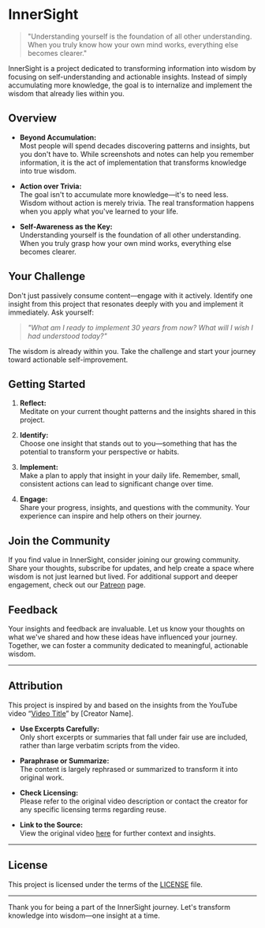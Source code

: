 # InnerSight

> "Understanding yourself is the foundation of all other understanding. When you truly know how your own mind works, everything else becomes clearer."

InnerSight is a project dedicated to transforming information into wisdom by focusing on self-understanding and actionable insights. Instead of simply accumulating more knowledge, the goal is to internalize and implement the wisdom that already lies within you.

## Overview

- **Beyond Accumulation:**  
  Most people will spend decades discovering patterns and insights, but you don't have to. While screenshots and notes can help you remember information, it is the act of implementation that transforms knowledge into true wisdom.

- **Action over Trivia:**  
  The goal isn't to accumulate more knowledge—it's to need less. Wisdom without action is merely trivia. The real transformation happens when you apply what you've learned to your life.

- **Self-Awareness as the Key:**  
  Understanding yourself is the foundation of all other understanding. When you truly grasp how your own mind works, everything else becomes clearer.

## Your Challenge

Don't just passively consume content—engage with it actively. Identify one insight from this project that resonates deeply with you and implement it immediately. Ask yourself:

> *"What am I ready to implement 30 years from now? What will I wish I had understood today?"*

The wisdom is already within you. Take the challenge and start your journey toward actionable self-improvement.

## Getting Started

1. **Reflect:**  
   Meditate on your current thought patterns and the insights shared in this project.

2. **Identify:**  
   Choose one insight that stands out to you—something that has the potential to transform your perspective or habits.

3. **Implement:**  
   Make a plan to apply that insight in your daily life. Remember, small, consistent actions can lead to significant change over time.

4. **Engage:**  
   Share your progress, insights, and questions with the community. Your experience can inspire and help others on their journey.

## Join the Community

If you find value in InnerSight, consider joining our growing community. Share your thoughts, subscribe for updates, and help create a space where wisdom is not just learned but lived. For additional support and deeper engagement, check out our [Patreon](#) page.

## Feedback

Your insights and feedback are invaluable. Let us know your thoughts on what we've shared and how these ideas have influenced your journey. Together, we can foster a community dedicated to meaningful, actionable wisdom.

---

## Attribution

This project is inspired by and based on the insights from the YouTube video “[Video Title](https://www.youtube.com/watch?v=WfE7Cl8qyKA)” by [Creator Name].

- **Use Excerpts Carefully:**  
  Only short excerpts or summaries that fall under fair use are included, rather than large verbatim scripts from the video.

- **Paraphrase or Summarize:**  
  The content is largely rephrased or summarized to transform it into original work.

- **Check Licensing:**  
  Please refer to the original video description or contact the creator for any specific licensing terms regarding reuse.

- **Link to the Source:**  
  View the original video [here](https://www.youtube.com/watch?v=WfE7Cl8qyKA) for further context and insights.

---

## License

This project is licensed under the terms of the [LICENSE](./LICENSE) file.

---

Thank you for being a part of the InnerSight journey. Let's transform knowledge into wisdom—one insight at a time.
